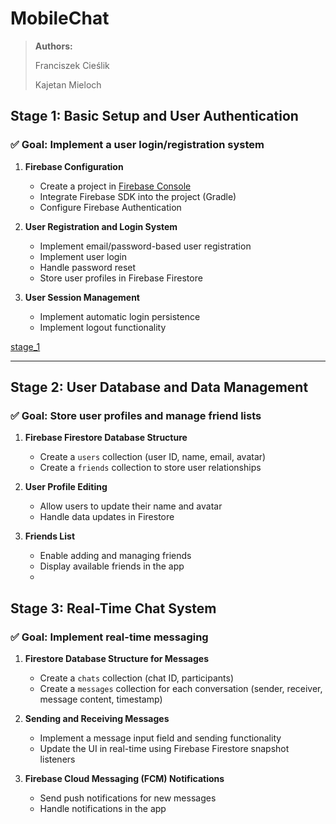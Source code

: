 # MobileChat

> **Authors:**
>
> Franciszek Cieślik
>
> Kajetan Mieloch

## Stage 1: Basic Setup and User Authentication  
### ✅ Goal: Implement a user login/registration system  
1. **Firebase Configuration**  
   - Create a project in [Firebase Console](https://console.firebase.google.com/)  
   - Integrate Firebase SDK into the project (Gradle)  
   - Configure Firebase Authentication  

2. **User Registration and Login System**  
   - Implement email/password-based user registration  
   - Implement user login  
   - Handle password reset  
   - Store user profiles in Firebase Firestore  

3. **User Session Management**  
   - Implement automatic login persistence  
   - Implement logout functionality
  
[stage_1](https://github.com/user-attachments/assets/25417b74-4b48-444b-a3be-ca56edd176e2)

---

## Stage 2: User Database and Data Management  
### ✅ Goal: Store user profiles and manage friend lists  
1. **Firebase Firestore Database Structure**  
   - Create a `users` collection (user ID, name, email, avatar)  
   - Create a `friends` collection to store user relationships  

2. **User Profile Editing**  
   - Allow users to update their name and avatar  
   - Handle data updates in Firestore  

3. **Friends List**  
   - Enable adding and managing friends  
   - Display available friends in the app
   - 
## Stage 3: Real-Time Chat System  
### ✅ Goal: Implement real-time messaging  
1. **Firestore Database Structure for Messages**  
   - Create a `chats` collection (chat ID, participants)  
   - Create a `messages` collection for each conversation (sender, receiver, message content, timestamp)  

2. **Sending and Receiving Messages**  
   - Implement a message input field and sending functionality  
   - Update the UI in real-time using Firebase Firestore snapshot listeners  

3. **Firebase Cloud Messaging (FCM) Notifications**  
   - Send push notifications for new messages  
   - Handle notifications in the app  
